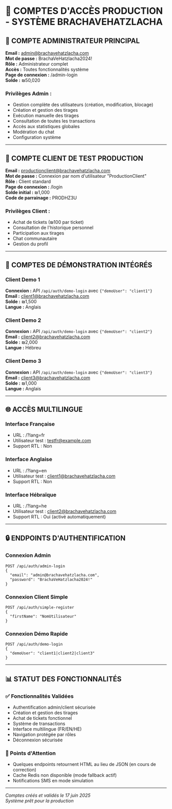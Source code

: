 # 🔑 COMPTES D'ACCÈS PRODUCTION - SYSTÈME BRACHAVEHATZLACHA

## 👑 COMPTE ADMINISTRATEUR PRINCIPAL

**Email :** admin@brachavehatzlacha.com  
**Mot de passe :** BrachaVeHatzlacha2024!  
**Rôle :** Administrateur complet  
**Accès :** Toutes fonctionnalités système  
**Page de connexion :** /admin-login  
**Solde :** ₪50,020  

### Privilèges Admin :
- Gestion complète des utilisateurs (création, modification, blocage)
- Création et gestion des tirages
- Exécution manuelle des tirages
- Consultation de toutes les transactions
- Accès aux statistiques globales
- Modération du chat
- Configuration système

---

## 👤 COMPTE CLIENT DE TEST PRODUCTION

**Email :** productionclient@brachavehatzlacha.com  
**Mot de passe :** Connexion par nom d'utilisateur "ProductionClient"  
**Rôle :** Client standard  
**Page de connexion :** /login  
**Solde initial :** ₪1,000  
**Code de parrainage :** PRODHZ3U  

### Privilèges Client :
- Achat de tickets (₪100 par ticket)
- Consultation de l'historique personnel
- Participation aux tirages
- Chat communautaire
- Gestion du profil

---

## 🎯 COMPTES DE DÉMONSTRATION INTÉGRÉS

### Client Demo 1
**Connexion :** API `/api/auth/demo-login` avec `{"demoUser": "client1"}`  
**Email :** client1@brachavehatzlacha.com  
**Solde :** ₪1,500  
**Langue :** Anglais  

### Client Demo 2
**Connexion :** API `/api/auth/demo-login` avec `{"demoUser": "client2"}`  
**Email :** client2@brachavehatzlacha.com  
**Solde :** ₪2,000  
**Langue :** Hébreu  

### Client Demo 3
**Connexion :** API `/api/auth/demo-login` avec `{"demoUser": "client3"}`  
**Email :** client3@brachavehatzlacha.com  
**Solde :** ₪1,000  
**Langue :** Anglais  

---

## 🌐 ACCÈS MULTILINGUE

### Interface Française
- URL : /?lang=fr
- Utilisateur test : testfr@example.com
- Support RTL : Non

### Interface Anglaise  
- URL : /?lang=en
- Utilisateur test : client1@brachavehatzlacha.com
- Support RTL : Non

### Interface Hébraïque
- URL : /?lang=he  
- Utilisateur test : client2@brachavehatzlacha.com
- Support RTL : Oui (activé automatiquement)

---

## 🔒 ENDPOINTS D'AUTHENTIFICATION

### Connexion Admin
```
POST /api/auth/admin-login
{
  "email": "admin@brachavehatzlacha.com",
  "password": "BrachaVeHatzlacha2024!"
}
```

### Connexion Client Simple
```
POST /api/auth/simple-register
{
  "firstName": "NomUtilisateur"
}
```

### Connexion Démo Rapide
```
POST /api/auth/demo-login
{
  "demoUser": "client1|client2|client3"
}
```

---

## 📊 STATUT DES FONCTIONNALITÉS

### ✅ Fonctionnalités Validées
- Authentification admin/client sécurisée
- Création et gestion des tirages
- Achat de tickets fonctionnel
- Système de transactions
- Interface multilingue (FR/EN/HE)
- Navigation protégée par rôles
- Déconnexion sécurisée

### 🔧 Points d'Attention
- Quelques endpoints retournent HTML au lieu de JSON (en cours de correction)
- Cache Redis non disponible (mode fallback actif)
- Notifications SMS en mode simulation

---

*Comptes créés et validés le 17 juin 2025*  
*Système prêt pour la production*